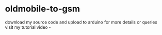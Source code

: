 # oldmobile-to-gsm
download my source code and upload to arduino
for more details or queries visit my tutorial video -
